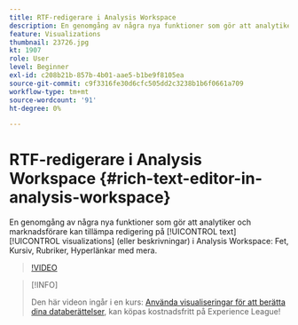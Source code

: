 ```yaml
---
title: RTF-redigerare i Analysis Workspace
description: En genomgång av några nya funktioner som gör att analytiker och marknadsförare kan använda redigering för textvisualiseringar (eller beskrivningar) i Analysis Workspace - fetstil, kursiv stil, rubriker, hyperlänkar med mera.
feature: Visualizations
thumbnail: 23726.jpg
kt: 1907
role: User
level: Beginner
exl-id: c208b21b-857b-4b01-aae5-b1be9f8105ea
source-git-commit: c9f3316fe30d6cfc505dd2c3238b1b6f0661a709
workflow-type: tm+mt
source-wordcount: '91'
ht-degree: 0%

---
```


# RTF-redigerare i Analysis Workspace {#rich-text-editor-in-analysis-workspace}

En genomgång av några nya funktioner som gör att analytiker och marknadsförare kan tillämpa redigering på [!UICONTROL text] [!UICONTROL visualizations] (eller beskrivningar) i Analysis Workspace: Fet, Kursiv, Rubriker, Hyperlänkar med mera.

>[!VIDEO](https://video.tv.adobe.com/v/23726/?quality=12)

>[!INFO]
>
> Den här videon ingår i en kurs: [Använda visualiseringar för att berätta dina databerättelser](https://experienceleague.adobe.com/?recommended=Analytics-U-1-2021.1.visualizations), kan köpas kostnadsfritt på Experience League!

